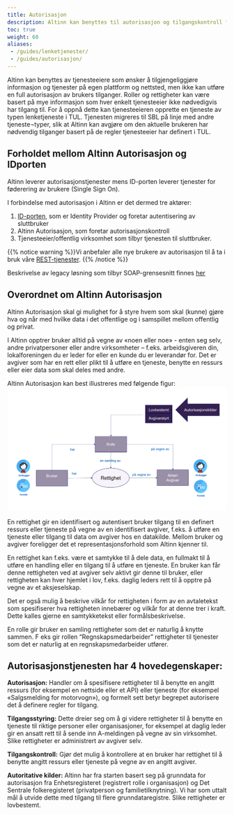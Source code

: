 ```yaml
---
title: Autorisasjon
description: Altinn kan benyttes til autorisasjon og tilgangskontroll for eksterne tjenester, altså tjenester på andre nettsteder.
toc: true
weight: 60
aliases:
 - /guides/lenketjenester/
 - /guides/autorisasjon/
---
```



Altinn kan benyttes av tjenesteeiere som ønsker å tilgjengeliggjøre informasjon og tjenester på egen plattform og nettsted, men ikke kan utføre en full autorisasjon av brukers tilganger. Roller og rettigheter kan være basert på mye informasjon som hver enkelt tjenesteeier ikke nødvedigvis har tilgang til. For å oppnå dette kan tjenesteeieren opprette en tjeneste av typen lenketjeneste i TUL. Tjenesten migreres til SBL på linje med andre tjeneste¬typer, slik at Altinn kan avgjøre om den aktuelle brukeren har nødvendig tilganger basert på de regler tjenesteeier har definert i TUL.

## Forholdet mellom Altinn Autorisasjon og IDporten
Altinn leverer autorisasjonstjenester mens ID-porten leverer tjenester for føderering av brukere (Single Sign On).

I forbindelse med autorisasjon i Altinn er det dermed tre aktører:

1. [ID-porten](https://samarbeid.digdir.no/id-porten/id-porten/18), som er Identity Provider og foretar autentisering av sluttbruker
2. Altinn Autorisasjon, som foretar autorisasjonskontroll
3. Tjenesteeier/offentlig virksomhet som tilbyr tjenesten til sluttbruker.

{{% notice warning  %}}Vi anbefaler alle nye brukere av autorisasjon til å ta i bruk våre [REST-tjenester](/docs/api/tjenesteeiere/rest/autorisasjon/). 
{{% /notice %}}

Beskrivelse av legacy løsning som tilbyr SOAP-grensesnitt finnes [her](/docs/utviklingsguider/autorisasjon/aut_legacy/) 


## Overordnet om Altinn Autorisasjon

Altinn Autorisasjon skal gi mulighet for å styre hvem som skal (kunne) gjøre hva og når med hvilke
data i det offentlige og i samspillet mellom offentlig og privat.

I Altinn opptrer bruker alltid på vegne av «noen eller noe» - enten seg selv, andre privatpersoner
eller andre virksomheter – f.eks. arbeidsgiveren din, lokalforeningen du er leder for eller en kunde du
er leverandør for. Det er avgiver som har en rett eller plikt til å utføre en tjeneste, benytte en ressurs
eller eier data som skal deles med andre.

Altinn Autorisasjon kan best illustreres med følgende figur:
!["Rollemodell"](../autorisasjon/autorisasjonsmodell.PNG)

En rettighet gir en identifisert og autentisert bruker tilgang til en definert ressurs eller tjeneste på
vegne av en identifisert avgiver, f.eks. å utføre en tjeneste eller tilgang til data om avgiver hos en
datakilde. Mellom bruker og avgiver foreligger det et representasjonsforhold som Altinn kjenner til.

En rettighet kan f.eks. være et samtykke til å dele data, en fullmakt til å utføre en handling eller en
tilgang til å utføre en tjeneste. En bruker kan får denne rettigheten ved at avgiver selv aktivt gir
denne til bruker, eller rettigheten kan hver hjemlet i lov, f.eks. daglig leders rett til å opptre på vegne
av et aksjeselskap.

Det er også mulig å beskrive vilkår for rettigheten i form av en avtaletekst som spesifiserer hva
rettigheten innebærer og vilkår for at denne trer i kraft. Dette kalles gjerne en samtykketekst eller
formålsbeskrivelse.

En rolle gir bruker en samling rettigheter som det er naturlig å knytte sammen. F eks gir rollen
“Regnskapsmedarbeider” rettigheter til tjenester som det er naturlig at en regnskapsmedarbeider
utfører. 

## Autorisasjonstjenesten har 4 hovedegenskaper:

**Autorisasjon:** Handler om å spesifisere rettigheter til å benytte en angitt ressurs (for eksempel en
nettside eller et API) eller tjeneste (for eksempel «Salgsmelding for motorvogn»), og formelt sett
betyr begrepet autorisere det å definere regler for tilgang.

**Tilgangsstyring:** Dette dreier seg om å gi videre rettigheter til å benytte en tjeneste til riktige personer eller
organisasjoner, for eksempel at daglig leder gir en ansatt rett til å sende inn A-meldingen på vegne av
sin virksomhet. Slike rettigheter er administrert av avgiver selv.

**Tilgangskontroll:** Gjør det mulig å kontrollere at en bruker har rettighet til å benytte angitt ressurs
eller tjeneste på vegne av en angitt avgiver.

**Autoritative kilder:** Altinn har fra starten basert seg på grunndata for autorisasjon fra
Enhetsregisteret (registrert rolle i organisasjon) og Det Sentrale folkeregisteret (privatperson og
familietilknytning). Vi har som uttalt mål å utvide dette med tilgang til flere grunndataregistre. Slike
rettigheter er lovbestemt.

